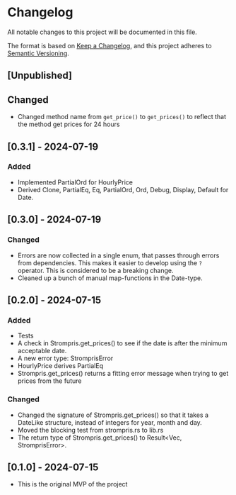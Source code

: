 # Changelog

All notable changes to this project will be documented in this file.

The format is based on [Keep a Changelog](https://keepachangelog.com/en/1.1.0/),
and this project adheres to [Semantic Versioning](https://semver.org/spec/v2.0.0.html).

## [Unpublished]
## Changed
- Changed method name from `get_price()` to `get_prices()` to reflect that the method get prices for 24 hours

## [0.3.1] - 2024-07-19
### Added
- Implemented PartialOrd for HourlyPrice
- Derived Clone, PartialEq, Eq, PartialOrd, Ord, Debug, Display, Default for Date. 

## [0.3.0] - 2024-07-19
### Changed
- Errors are now collected in a single enum, that passes through errors from dependencies. This makes
it easier to develop using the `?` operator. This is considered to be a breaking change.
- Cleaned up a bunch of manual map-functions in the Date-type.

## [0.2.0] - 2024-07-15

### Added

- Tests
- A check in Strompris.get_prices() to see if the date is after
the minimum acceptable date. 
- A new error type: StromprisError
- HourlyPrice derives PartialEq
- Strompris.get_prices() returns a fitting error message when trying
to get prices from the future

### Changed

- Changed the signature of Strompris.get_prices() so that it takes
a DateLike structure, instead of integers for year, month and day.
- Moved the blocking test from strompris.rs to lib.rs
- The return type of Strompris.get_prices() to Result<Vec<HourlyPrice>, StromprisError>.


## [0.1.0] - 2024-07-15
- This is the original MVP of the project